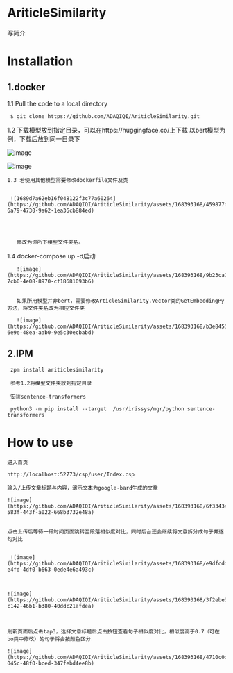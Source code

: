
# AriticleSimilarity

写简介

# Installation

  ## 1.docker
  
   1.1 Pull the code to a local directory
   
     $ git clone https://github.com/ADAQIQI/AriticleSimilarity.git
     
   1.2 下载模型放到指定目录，可以在https://huggingface.co/上下载  以bert模型为例，下载后放到同一目录下

   ![image](https://github.com/ADAQIQI/AriticleSimilarity/assets/168393168/e5d54c71-52d5-45eb-a416-e73b6f5d5df8)

   ![image](https://github.com/ADAQIQI/AriticleSimilarity/assets/168393168/e8e4cf34-99ec-44cf-b7cf-873df537f234)



    




    1.3 若使用其他模型需要修改dockerfile文件及类


     ![1689d7a62eb16f048122f3c77a60264](https://github.com/ADAQIQI/AriticleSimilarity/assets/168393168/459877f6-6a79-4730-9a62-1ea36cb884ed)




       修改为你所下模型文件夹名。
    
   1.4 docker-compose up -d启动

       ![image](https://github.com/ADAQIQI/AriticleSimilarity/assets/168393168/9b23ca10-7cb0-4e08-8970-cf18681093b6)


       如果所用模型并非bert，需要修改ArticleSimilarity.Vector类的GetEmbeddingPy方法，将文件夹名改为相应文件夹
       
       ![image](https://github.com/ADAQIQI/AriticleSimilarity/assets/168393168/b3e84558-6e9e-48ea-aab0-9e5c30ecbabd)



   ## 2.IPM

     zpm install ariticlesimilarity

     参考1.2将模型文件夹放到指定目录

     安装sentence-transformers
     
     python3 -m pip install --target  /usr/irissys/mgr/python sentence-transformers 
   

# How to use

    进入首页 

    http://localhost:52773/csp/user/Index.csp
    
    输入/上传文章标题与内容，演示文本为google-bard生成的文章

    ![image](https://github.com/ADAQIQI/AriticleSimilarity/assets/168393168/6f33434e-583f-443f-a022-668b3732e48a)

    
    点击上传后等待一段时间页面跳转至段落相似度对比，同时后台还会继续将文章拆分成句子并逐句对比
    

     ![image](https://github.com/ADAQIQI/AriticleSimilarity/assets/168393168/e9dfcddf-e4fd-4df0-b663-0ede4e6a493c)

     

    ![image](https://github.com/ADAQIQI/AriticleSimilarity/assets/168393168/3f2ebe3f-c142-46b1-b380-40ddc21afdea)

     

    刷新页面后点击tap3，选择文章标题后点击按钮查看句子相似度对比，相似度高于0.7（可在bo类中修改）的句子将会按颜色区分

    ![image](https://github.com/ADAQIQI/AriticleSimilarity/assets/168393168/4710c0de-045c-48f0-bced-347febd4ee8b)





    

